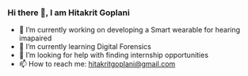 ### Hi there 👋, I am Hitakrit Goplani

- 🔭 I’m currently working on developing a Smart wearable for hearing imapaired
- 🌱 I’m currently learning Digital Forensics
- 🤔 I’m looking for help with finding internship opportunities
- 📫 How to reach me: hitakritgoplani@gmail.com
